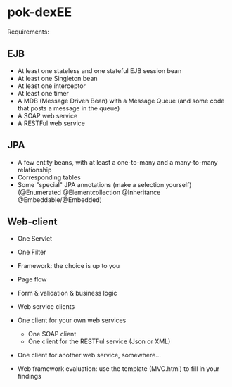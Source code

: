 # pok-dexEE

Requirements:

EJB
---

* At least one stateless and one stateful EJB session bean
* At least one Singleton bean
* At least one interceptor
* At least one timer
* A MDB (Message Driven Bean) with a Message Queue (and some code that posts a message in the queue)
* A SOAP web service
* A RESTFul web service

JPA
---

* A few entity beans, with at least a one-to-many and a many-to-many relationship
* Corresponding tables
* Some "special" JPA annotations (make a selection yourself)
    (@Enumerated
    @Elementcollection
    @Inheritance
    @Embeddable/@Embedded)

Web-client
----------

* One Servlet
* One Filter
* Framework: the choice is up to you
* Page flow
* Form & validation & business logic
* Web service clients

* One client for your own web services
    * One SOAP client
    * One client for the RESTFul service (Json or XML)
* One client for another web service, somewhere...

* Web framework evaluation: use the template (MVC.html) to fill in your findings
